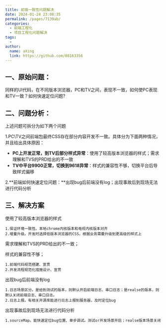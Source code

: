 ```yaml
---
title: 前端一致性问题解决
date: 2024-01-24 23:08:35
permalink: /pages/7139ab/
categories:
  - 前端工程化
  - 项目工程化问题解决
tags:
  - 
author: 
  name: aXing
  link: https://github.com/08163356
---
```







## 一、原始问题：

同样的UI代码，在不同版本浏览器，PC和TV之间，表现不一致，如何使PC表现和TV一致？如何快速定位问题?

## 二、问题分析：

上述问题可拆分为如下两个问题

1.PC\TV之间前端包最终CSS存在部分内容开发不一致。具体分为下面两种情况，并且给出具体原因：

<!-- more -->
- **PC上开发正常，到TV后部分样式异常**：使用了较高版本浏览器的样式；需求理解和TVS的PRD给出的不一致
- **TV中平台9900正常，切换到9618异常**：样式的兼容性不够，切换平台后导致样式偏移

2.**前端如何快速定位问题：**出现bug后前端没有log；出现事故后到现场无法进行代码分析

## 三、解决方案

使用了较高版本浏览器的样式

```
1.保证环境一致性。本地chrome内核版本和电视内核版本对齐
2.增量升级。开发时选择低版本浏览器的CSS，根据业务需要升级到更高级的样式上
```

需求理解和TVS的PRD给出的不一致；

样式的兼容性不够；

```
1.前端代码规范搭建、宣贯
2.开发流程规范化措施设计、宣贯
```

出现bug后前端没有log

```
1.日志场景区分。是给到测试的版本，则默认开启前端日志、串口日志；是realse的版本，则默认关闭前端日志、串口日志。
2.日志上报。有相关开源库能进行日志上报到服务器，及时定位bug
```

出现事故后到现场无法进行代码分析

```
1.sourceMap。能快速定位bug位置、单步调试。测试or开发场景开启；realse版本场景关闭
```

